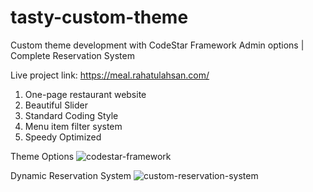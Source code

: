 # tasty-custom-theme
Custom theme development with CodeStar Framework Admin options | Complete Reservation System

Live project link: https://meal.rahatulahsan.com/

1. One-page restaurant website
2. Beautiful Slider
3. Standard Coding Style
4. Menu item filter system
5. Speedy Optimized

Theme Options
![codestar-framework](https://github.com/rahatulahsan/tasty-custom-theme/assets/11395028/b4e16fe2-c480-497e-aa83-b5e2af3acee0)

Dynamic Reservation System
![custom-reservation-system](https://github.com/rahatulahsan/tasty-custom-theme/assets/11395028/35e9dd9f-4975-4cd4-8e0a-b5ae78782902)
